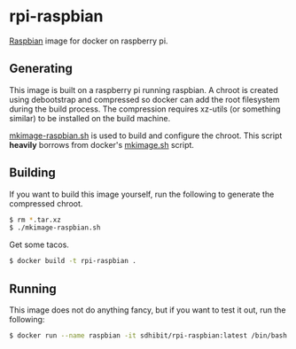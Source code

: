 rpi-raspbian
===================

[Raspbian](http://www.raspbian.org/) image for docker on raspberry pi.


Generating
----------

This image is built on a raspberry pi running raspbian. A chroot is created using debootstrap and compressed so docker can add the root filesystem during the build process. The compression requires xz-utils (or something similar) to be installed on the build machine.  

[mkimage-raspbian.sh](https://github.com/sdhibit/docker-rpi-raspbian/blob/master/mkimage-raspbian.sh) is used to build and configure the chroot. This script **heavily** borrows from docker's [mkimage.sh](https://github.com/docker/docker/blob/master/contrib/mkimage.sh) script.

Building
--------
If you want to build this image yourself, run the following to generate the compressed chroot.

```bash
$ rm *.tar.xz
$ ./mkimage-raspbian.sh
```
Get some tacos.

```bash
$ docker build -t rpi-raspbian .
```

Running
-------
This image does not do anything fancy, but if you want to test it out, run the following:

```bash
$ docker run --name raspbian -it sdhibit/rpi-raspbian:latest /bin/bash
```
